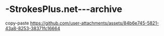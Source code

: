 # -StrokesPlus.net---archive

copy-paste
https://github.com/user-attachments/assets/84b6e745-5821-43a8-8253-38371fc16664

